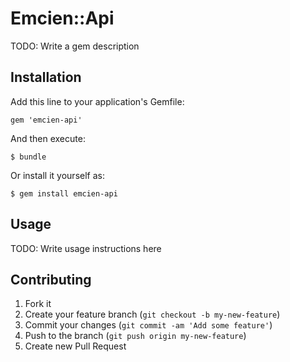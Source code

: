 # Emcien::Api

TODO: Write a gem description

## Installation

Add this line to your application's Gemfile:

    gem 'emcien-api'

And then execute:

    $ bundle

Or install it yourself as:

    $ gem install emcien-api

## Usage

TODO: Write usage instructions here

## Contributing

1. Fork it
2. Create your feature branch (`git checkout -b my-new-feature`)
3. Commit your changes (`git commit -am 'Add some feature'`)
4. Push to the branch (`git push origin my-new-feature`)
5. Create new Pull Request
